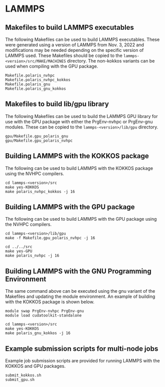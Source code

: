 # LAMMPS

## Makefiles to build LAMMPS executables

The following Makefiles can be used to build LAMMPS executables. These were generated using a version of LAMMPS from Nov. 3, 2022 and modifications may be needed depending on the specific version of LAMMPS used. These Makefiles should be copied to the `lammps-<version>/src/MAKE/MACHINES` directory. The non-kokkos variants can be used when compiling with the GPU package.
```
Makefile.polaris_nvhpc
Makefile.polaris_nvhpc_kokkos
Makefile.polaris_gnu
Makefile.polaris_gnu_kokkos
```

## Makefiles to build lib/gpu library

The following Makefiles can be used to build the LAMMPS GPU library for use with the GPU package with either the PrgEnv-nvhpc or PrgEnv-gnu modules.  These can be copied to the `lammps-<version>/lib/gpu` directory.
```
gpu/Makefile.gpu_polaris_gnu
gpu/Makefile.gpu_polaris_nvhpc
```

## Building LAMMPS with the KOKKOS package

The following can be used to build LAMMPS with the KOKKOS package using the NVHPC compilers.
```
cd lammps-<version>/src
make yes-KOKKOS
make polaris_nvhpc_kokkos -j 16
```

## Building LAMMPS with the GPU package

The following can be used to build LAMMPS with the GPU package using the NVHPC compilers.
```
cd lammps-<version>/lib/gpu
make -f Makefile.gpu_polaris_nvhpc -j 16

cd ../../src
make yes-GPU
make polaris_nvhpc -j 16
```

## Building LAMMPS with the GNU Programming Environment

The same command above can be executed using the gnu variant of the Makefiles and updating the module environment. An example of building with the KOKKOS package is shown below.
```
module swap PrgEnv-nvhpc PrgEnv-gnu
module load cudatoolkit-standalone

cd lammps-<version>/src
make yes-KOKKOS
make polaris_gnu_kokkos -j 16
```

## Example submission scripts for multi-node jobs

Example job submission scripts are provided for running LAMMPS with the KOKKOS and GPU packages. 
```
submit_kokkos.sh
submit_gpu.sh
```



